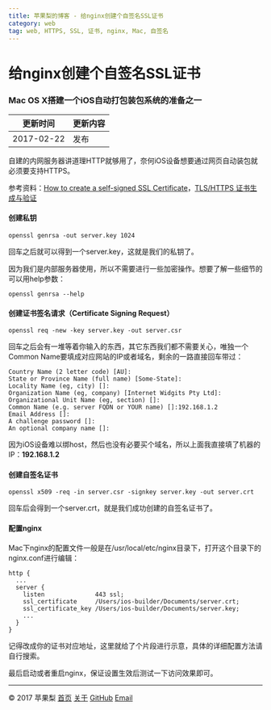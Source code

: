 ```yaml
---
title: 苹果梨的博客 - 给nginx创建个自签名SSL证书
category: web
tag: web, HTTPS, SSL, 证书, nginx, Mac, 自签名
---
```


# 给nginx创建个自签名SSL证书

### Mac OS X搭建一个iOS自动打包装包系统的准备之一

| 更新时间       | 更新内容 |
| ---------- | ---- |
| 2017-02-22 | 发布   |

自建的内网服务器讲道理HTTP就够用了，奈何iOS设备想要通过网页自动装包就必须要支持HTTPS。

参考资料：[How to create a self-signed SSL Certificate](http://www.akadia.com/services/ssh_test_certificate.html)，[TLS/HTTPS 证书生成与验证](http://www.cnblogs.com/kyrios/p/tls-and-certificates.html)

#### 创建私钥

```
openssl genrsa -out server.key 1024
```

回车之后就可以得到一个server.key，这就是我们的私钥了。

因为我们是内部服务器使用，所以不需要进行一些加密操作。想要了解一些细节的可以用help参数：

```
openssl genrsa --help
```

#### 创建证书签名请求（Certificate Signing Request）

```
openssl req -new -key server.key -out server.csr
```

回车之后会有一堆等着你输入的东西，其它东西我们都不需要关心，唯独一个Common Name要填成对应网站的IP或者域名，剩余的一路直接回车带过：

```
Country Name (2 letter code) [AU]:
State or Province Name (full name) [Some-State]:
Locality Name (eg, city) []:
Organization Name (eg, company) [Internet Widgits Pty Ltd]:
Organizational Unit Name (eg, section) []:
Common Name (e.g. server FQDN or YOUR name) []:192.168.1.2
Email Address []:
A challenge password []:
An optional company name []:
```

因为iOS设备难以绑host，然后也没有必要买个域名，所以上面我直接填了机器的IP：**192.168.1.2**

#### 创建自签名证书

```
openssl x509 -req -in server.csr -signkey server.key -out server.crt
```

回车后会得到一个server.crt，就是我们成功创建的自签名证书了。

#### 配置nginx

Mac下nginx的配置文件一般是在/usr/local/etc/nginx目录下，打开这个目录下的nginx.conf进行编辑：

```
http {
  ...
  server {
    listen              443 ssl;
    ssl_certificate     /Users/ios-builder/Documents/server.crt;
    ssl_certificate_key /Users/ios-builder/Documents/server.key;
    ...
  }
}
```

记得改成你的证书对应地址，这里就给了个片段进行示意，具体的详细配置方法请自行搜索。

最后启动或者重启nginx，保证设置生效后测试一下访问效果即可。

------

© 2017 苹果梨    [首页](/)    [关于](/about.html)    [GitHub](https://github.com/HarrisonXi)    [Email](mailto:gpra8764@gmail.com)
